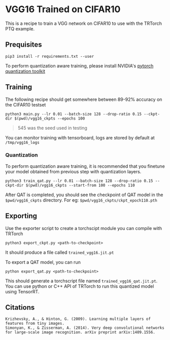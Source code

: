 # VGG16 Trained on CIFAR10

This is a recipe to train a VGG network on CIFAR10 to use with the TRTorch PTQ example.

## Prequisites

```
pip3 install -r requirements.txt --user
```

To perform quantization aware training, please install NVIDIA's <a href="https://github.com/NVIDIA/TensorRT/tree/master/tools/pytorch-quantization">pytorch quantization toolkit</a>

## Training

The following recipe should get somewhere between 89-92% accuracy on the CIFAR10 testset

```
python3 main.py --lr 0.01 --batch-size 128 --drop-ratio 0.15 --ckpt-dir $(pwd)/vgg16_ckpts --epochs 100
```

> 545 was the seed used in testing

You can monitor training with tensorboard, logs are stored by default at `/tmp/vgg16_logs`

### Quantization

To perform quantization aware training, it is recommended that you finetune your model obtained from previous step with quantization layers.

```
python3 train_qat.py --lr 0.01 --batch-size 128 --drop-ratio 0.15 --ckpt-dir $(pwd)/vgg16_ckpts --start-from 100 --epochs 110
```

After QAT is completed, you should see the checkpoint of QAT model in the `$pwd/vgg16_ckpts` directory. For eg: `$pwd/vgg16_ckpts/ckpt_epoch110.pth`

## Exporting

Use the exporter script to create a torchscipt module you can compile with TRTorch

```
python3 export_ckpt.py <path-to-checkpoint>
```

It should produce a file called `trained_vgg16.jit.pt`

To export a QAT  model, you can run

```
python export_qat.py <path-to-checkpoint>
```

This should generate a torchscript file named `trained_vgg16_qat.jit.pt`. You can use python or C++ API of TRTorch to run this quantized model using TensorRT.

## Citations

```
Krizhevsky, A., & Hinton, G. (2009). Learning multiple layers of features from tiny images.
Simonyan, K., & Zisserman, A. (2014). Very deep convolutional networks for large-scale image recognition. arXiv preprint arXiv:1409.1556.
```
